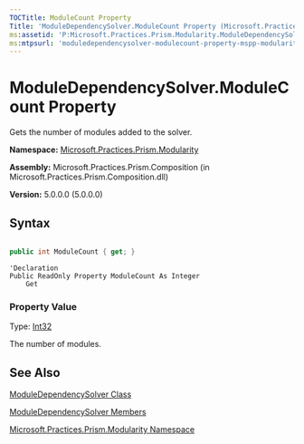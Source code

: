 ```yaml
---
TOCTitle: ModuleCount Property
Title: 'ModuleDependencySolver.ModuleCount Property (Microsoft.Practices.Prism.Modularity)'
ms:assetid: 'P:Microsoft.Practices.Prism.Modularity.ModuleDependencySolver.ModuleCount'
ms:mtpsurl: 'moduledependencysolver-modulecount-property-mspp-modularity.md'
---
```



# ModuleDependencySolver.ModuleCount Property

Gets the number of modules added to the solver.

**Namespace:** [Microsoft.Practices.Prism.Modularity](/patterns-practices/reference/mspp-modularity-namespace)

**Assembly:** Microsoft.Practices.Prism.Composition (in Microsoft.Practices.Prism.Composition.dll)

**Version:** 5.0.0.0 (5.0.0.0)

## Syntax

```C#

public int ModuleCount { get; }

```

```VB
'Declaration
Public ReadOnly Property ModuleCount As Integer
	Get
```

### Property Value

Type: [Int32](http://msdn.microsoft.com/en-us/library/td2s409d)

The number of modules.

## See Also

[ModuleDependencySolver Class](/patterns-practices/reference/moduledependencysolver-class-mspp-modularity)

[ModuleDependencySolver Members](/patterns-practices/reference/moduledependencysolver-members-mspp-modularity)

[Microsoft.Practices.Prism.Modularity Namespace](/patterns-practices/reference/mspp-modularity-namespace)
